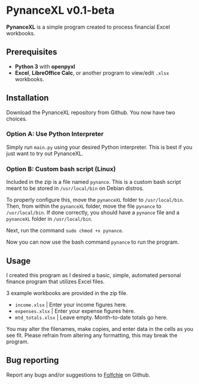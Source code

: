 # PynanceXL v0.1-beta

**PynanceXL** is a simple program created to process financial Excel workbooks.

## Prerequisites

- **Python 3** with **openpyxl**
- **Excel**, **LibreOffice Calc**, or another program to view/edit `.xlsx` workbooks.

## Installation

Download the PynanceXL repository from Github. You now have two choices.

### Option A: Use Python Interpreter
Simply run `main.py` using your desired Python interpreter. This is best if you just want to try out PynanceXL.

### Option B: Custom bash script (Linux)
Included in the zip is a file named `pynance`. This is a custom bash script meant to be stored in `/usr/local/bin` on Debian distros. 

To properly configure this, move the `pynanceXL` folder to `/usr/local/bin`. Then, from within the `pynanceXL` folder, move the file `pynance`
to `/usr/local/bin`. If done correctly, you should have a `pynance` file and a `pynanceXL` folder in `/usr/local/bin`.

Next, run the command `sudo chmod +x pynance`.

Now you can now use the bash command `pynance` to run the program.

## Usage
I created this program as I desired a basic, simple, automated
personal finance program that utilizes Excel files.

3 example workbooks are provided in the zip file.

- `income.xlsx`
| Enter your income figures here.
- `expenses.xlsx`
| Enter your expense figures here.
- `mtd_totals.xlsx`
| Leave empty. Month-to-date totals go here.

You may alter the filenames, make copies, and enter data in the cells as you see fit. Please 
refrain from altering any formatting, this may break the program.

## Bug reporting

Report any bugs and/or suggestions to [Folfchie](https://www.github.com/Folfchie) on Github.
 
